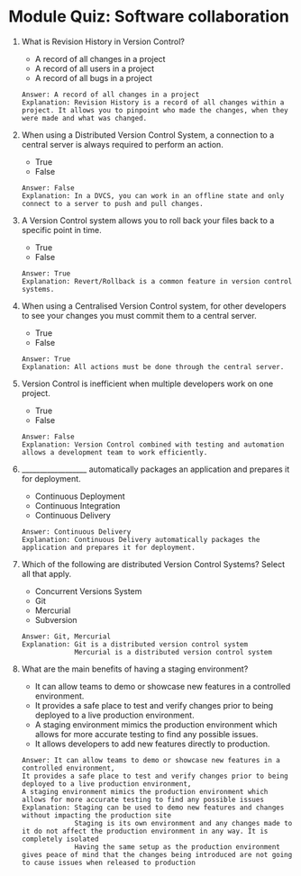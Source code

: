 # Module Quiz: Software collaboration

1. What is Revision History in Version Control?
   - A record of all changes in a project
   - A record of all users in a project
   - A record of all bugs in a project
   ```
   Answer: A record of all changes in a project
   Explanation: Revision History is a record of all changes within a project. It allows you to pinpoint who made the changes, when they were made and what was changed.
   ```

2. When using a Distributed Version Control System, a connection to a central server is always required to perform an action.
   - True
   - False
   ```
   Answer: False
   Explanation: In a DVCS, you can work in an offline state and only connect to a server to push and pull changes.
   ```

3. A Version Control system allows you to roll back your files back to a specific point in time.
   - True
   - False
   ```
   Answer: True
   Explanation: Revert/Rollback is a common feature in version control systems.
   ```

4. When using a Centralised Version Control system, for other developers to see your changes you must commit them to a central server.
   - True
   - False
   ```
   Answer: True
   Explanation: All actions must be done through the central server.
   ```

5. Version Control is inefficient when multiple developers work on one project.
   - True
   - False
   ```
   Answer: False
   Explanation: Version Control combined with testing and automation allows a development team to work efficiently.
   ```

6. __________________ automatically packages an application and prepares it for deployment.
   - Continuous Deployment
   - Continuous Integration
   - Continuous Delivery
   ```
   Answer: Continuous Delivery
   Explanation: Continuous Delivery automatically packages the application and prepares it for deployment.
   ```

7. Which of the following are distributed Version Control Systems? Select all that apply.
   - Concurrent Versions System
   - Git
   - Mercurial
   - Subversion
   ```
   Answer: Git, Mercurial
   Explanation: Git is a distributed version control system
                Mercurial is a distributed version control system
   ```

8. What are the main benefits of having a staging environment?
   - It can allow teams to demo or showcase new features in a controlled environment.
   - It provides a safe place to test and verify changes prior to being deployed to a live production environment.
   - A staging environment mimics the production environment which allows for more accurate testing to find any possible issues.
   - It allows developers to add new features directly to production.
   ```
   Answer: It can allow teams to demo or showcase new features in a controlled environment,
   It provides a safe place to test and verify changes prior to being deployed to a live production environment,
   A staging environment mimics the production environment which allows for more accurate testing to find any possible issues
   Explanation: Staging can be used to demo new features and changes without impacting the production site
                Staging is its own environment and any changes made to it do not affect the production environment in any way. It is completely isolated
                Having the same setup as the production environment gives peace of mind that the changes being introduced are not going to cause issues when released to production
   ```